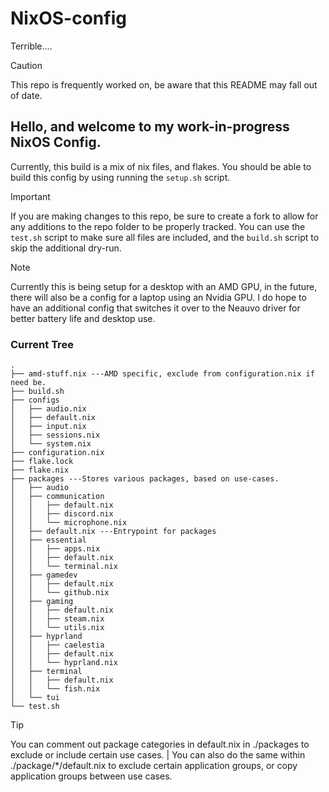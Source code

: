 # NixOS-config
 Terrible....

> [!CAUTION]
> This repo is frequently worked on, be aware that this README may fall out of date.

## Hello, and welcome to my work-in-progress NixOS Config.

Currently, this build is a mix of nix files, and flakes. You should be able to build this config by using running the ``setup.sh`` script.

> [!IMPORTANT]
> If you are making changes to this repo, be sure to create a fork to allow for any additions to the repo folder to be properly tracked. You can use the ``test.sh`` script to make sure all files are included, and the ``build.sh`` script to skip the additional dry-run.
 
> [!NOTE]
> Currently this is being setup for a desktop with an AMD GPU, in the future, there will also be a config for a laptop using an Nvidia GPU. I do hope to have an additional config that switches it over to the Neauvo driver for better battery life and desktop use.

### Current Tree

```
.
├── amd-stuff.nix ---AMD specific, exclude from configuration.nix if need be.
├── build.sh
├── configs  
│   ├── audio.nix
│   ├── default.nix
│   ├── input.nix
│   ├── sessions.nix
│   └── system.nix
├── configuration.nix
├── flake.lock
├── flake.nix
├── packages ---Stores various packages, based on use-cases.
│   ├── audio
│   ├── communication
│   │   ├── default.nix
│   │   ├── discord.nix
│   │   └── microphone.nix
│   ├── default.nix ---Entrypoint for packages
│   ├── essential
│   │   ├── apps.nix
│   │   ├── default.nix
│   │   └── terminal.nix
│   ├── gamedev
│   │   ├── default.nix
│   │   └── github.nix
│   ├── gaming
│   │   ├── default.nix
│   │   ├── steam.nix
│   │   └── utils.nix
│   ├── hyprland
│   │   ├── caelestia
│   │   ├── default.nix
│   │   └── hyprland.nix
│   ├── terminal
│   │   ├── default.nix
│   │   └── fish.nix
│   └── tui
└── test.sh
```

> [!TIP]
> You can comment out package categories in default.nix in ./packages to exclude or include certain use cases. | You can also do the same within ./package/*/default.nix to exclude certain application groups, or copy application groups between use cases.






